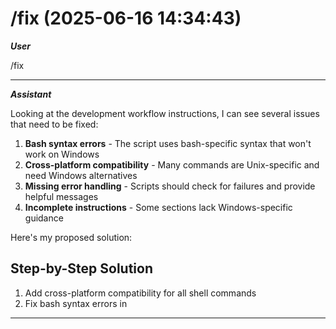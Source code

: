 <!-- Generated by SpecStory -->

# /fix  (2025-06-16 14:34:43)

_**User**_

/fix 

---

_**Assistant**_

Looking at the development workflow instructions, I can see several issues that need to be fixed:

1. **Bash syntax errors** - The script uses bash-specific syntax that won't work on Windows
2. **Cross-platform compatibility** - Many commands are Unix-specific and need Windows alternatives
3. **Missing error handling** - Scripts should check for failures and provide helpful messages
4. **Incomplete instructions** - Some sections lack Windows-specific guidance

Here's my proposed solution:

## Step-by-Step Solution

1. Add cross-platform compatibility for all shell commands
2. Fix bash syntax errors in

---

